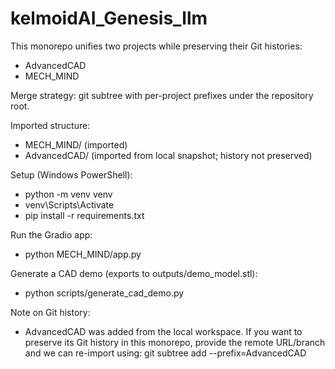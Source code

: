 # kelmoidAI_Genesis_llm

This monorepo unifies two projects while preserving their Git histories:
- AdvancedCAD
- MECH_MIND

Merge strategy: git subtree with per-project prefixes under the repository root.

Imported structure:
- MECH_MIND/ (imported)
- AdvancedCAD/ (imported from local snapshot; history not preserved)

Setup (Windows PowerShell):
- python -m venv venv
- venv\Scripts\Activate
- pip install -r requirements.txt

Run the Gradio app:
- python MECH_MIND/app.py

Generate a CAD demo (exports to outputs/demo_model.stl):
- python scripts/generate_cad_demo.py

Note on Git history:
- AdvancedCAD was added from the local workspace. If you want to preserve its Git history in this monorepo, provide the remote URL/branch and we can re-import using:
  git subtree add --prefix=AdvancedCAD <remote> <branch>
